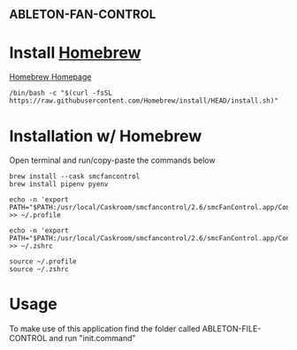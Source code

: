## ABLETON-FAN-CONTROL

# Install [Homebrew](https://brew.sh) 
[Homebrew Homepage](https://brew.sh)
```
/bin/bash -c "$(curl -fsSL https://raw.githubusercontent.com/Homebrew/install/HEAD/install.sh)"
```


# Installation w/ Homebrew
Open terminal and run/copy-paste the commands below

```
brew install --cask smcfancontrol
brew install pipenv pyenv

echo -n 'export PATH="$PATH:/usr/local/Caskroom/smcfancontrol/2.6/smcFanControl.app/Contents/Resources"' >> ~/.profile

echo -n 'export PATH="$PATH:/usr/local/Caskroom/smcfancontrol/2.6/smcFanControl.app/Contents/Resources"' >> ~/.zshrc

source ~/.profile
source ~/.zshrc
```

# Usage

To make use of this application find the folder called ABLETON-FILE-CONTROL and run "init.command"
